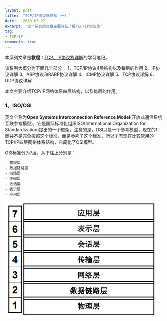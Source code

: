 ```yaml
---
layout: post
title:  "TCP/IP协议族详解（一）"
date:   2018-03-22
excerpt: "这个系列的文章主要详细了解TCP/IP协议族"
tag:
- TCP/IP
comments: true
---
```


本系列文章是**教程：**[TCP、IP协议族详解](http://study.163.com/course/courseMain.htm?courseId=1003343002)的学习笔记。

该系列大概分为下面几个部分：
1、TCP/IP协议4层结构以及每层的作用
2、IP协议详解
3、ARP协议和RARP协议详解
4、ICMP协议详解
5、TCP协议详解
6、UDP协议详解

本文主要介绍TCP/IP网络体系四层结构，以及每层的作用。

### 1、ISO/OSI

英文全称为**Open Systems Interconnection Reference Model**(开放式通信系统互联参考模型)，它是国际标准化组织ISO(International Organization for Standardization)提出的一个框架，注意的是，OSI只是一个参考模型，现在的厂商并不是完全按照这个标准，而是参考了这个标准，所以才有现在比较常用的TCP/IP四层网络体系结构，它简化了OSI模型。

OSI标准分为7层，从下往上分别是： 

	- 物理层
	- 数据链路层
	- 网络层
	- 传输层
	- 会话层
	- 表示层
	- 应用层

![OIS/RM 七层模型](/images/posts/tcp-ip/osi.png)
